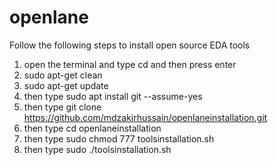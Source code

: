# openlane
Follow the following steps to install open source EDA tools

1. open the terminal and type cd and then press enter
2. sudo apt-get clean
3. sudo apt-get update
4. then type sudo apt install git --assume-yes
5. then type git clone https://github.com/mdzakirhussain/openlaneinstallation.git
6. then type cd openlaneinstallation
7. then type sudo chmod 777 toolsinstallation.sh
8. then type sudo ./toolsinstallation.sh
